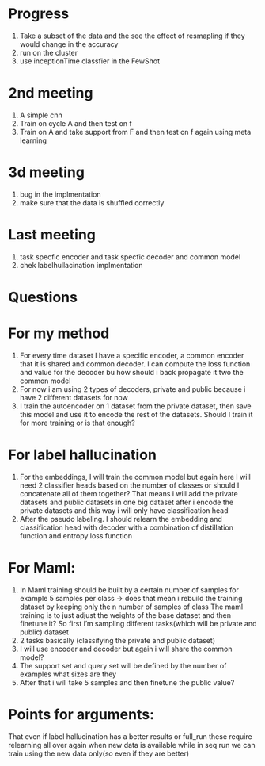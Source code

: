 # Progress

1. Take a subset of the data and the see the effect of resmapling if they would change in the accuracy
3. run on  the cluster
4. use inceptionTime classfier in the FewShot

# 2nd meeting
1. A simple cnn
2. Train on cycle A and then test on f
3. Train on A and take support from F and then test on f again using meta learning

 # 3d meeting
 1. bug in the implmentation
 2. make sure that the data is shuffled correctly

# Last meeting
1. task specfic encoder and task specfic decoder and common model
2. chek labelhullacination implmentation

# Questions 

# For my method 

1. For every time dataset I have a specific encoder, a common encoder that it is shared and common decoder. I can compute the loss function and value for the decoder bu how should i back propagate it two the common model
2. For now i am using 2 types of decoders, private and public because i have 2 different datasets for now
3. I train the autoencoder on 1 dataset from the private dataset, then save this model and use it to encode the rest of the datasets. Should I train it for more training or is that enough?
#  For label hallucination

1. For the embeddings, I will train the common model but again here I will need 2 classifier heads based on the number of classes or should I concatenate all of them together? That means i will add the private datasets and public datasets in one big dataset after i encode the private datasets and this way i will only have classification head 
2. After the pseudo labeling. I should relearn the embedding and classification head with decoder with a combination of distillation function and entropy loss function
# For Maml:
1. In Maml training should be built by a certain number of samples for example 5 samples per class → does that mean i rebuild the training dataset by keeping only the n number of samples of class
The maml training is to just adjust the weights of the base dataset and then finetune it?
 So first i’m sampling different tasks(which will be private and public) dataset
2. 2 tasks basically (classifying the private and public dataset)
3. I will use encoder and decoder but again i will share the common model?
4. The support set and query set will be defined by the number of examples what sizes are they
5. After that i will take 5 samples and then finetune the public value?
# Points for arguments:
 That even if label hallucination has a better results or full_run these require relearning all over again when new data is available while in seq run we can train using the new data only(so even if they are better)




    
